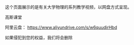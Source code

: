 
这个页面展示的是有关大学物理的系列教学视频，以网盘方式呈现。

高斯课堂

阿里云盘： https://www.aliyundrive.com/s/w6quudirHbd

如果侵犯到您的权益，我们将会删除
